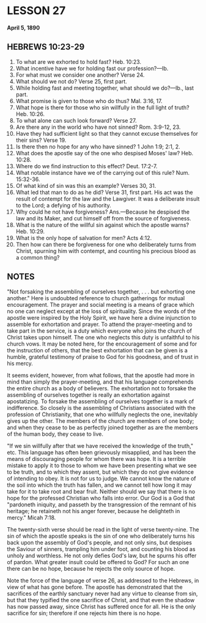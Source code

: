 # LESSON 27
**April 5, 1890**

## HEBREWS 10:23-29

1. To what are we exhorted to hold fast? Heb. 10:23.
2. What incentive have we for holding fast our profession?—Ib.
3. For what must we consider one another? Verse 24.
4. What should we not do? Verse 25, first part.
5. While holding fast and meeting together, what should we do?—Ib., last part.
6. What promise is given to those who do thus? Mal. 3:16, 17.
7. What hope is there for those who sin willfully in the full light of truth? Heb. 10:26.
8. To what alone can such look forward? Verse 27.
9. Are there any in the world who have not sinned? Rom. 3:9-12, 23.
10. Have they had sufficient light so that they cannot excuse themselves for their sins? Verse 19.
11. Is there then no hope for any who have sinned? 1 John 1:9; 2:1, 2.
12. What does the apostle say of the one who despised Moses' law? Heb. 10:28.
13. Where do we find instruction to this effect? Deut. 17:2-7.
14. What notable instance have we of the carrying out of this rule? Num. 15:32-36.
15. Of what kind of sin was this an example? Verses 30, 31.
16. What led that man to do as he did? Verse 31, first part. His act was the result of contempt for the law and the Lawgiver. It was a deliberate insult to the Lord; a defying of his authority.
17. Why could he not have forgiveness? Ans.—Because he despised the law and its Maker, and cut himself off from the source of forgiveness.
18. What is the nature of the willful sin against which the apostle warns? Heb. 10:29.
19. What is the only hope of salvation for men? Acts 4:12.
20. Then how can there be forgiveness for one who deliberately turns from Christ, spurning him with contempt, and counting his precious blood as a common thing?

## NOTES

"Not forsaking the assembling of ourselves together, . . . but exhorting one another." Here is undoubted reference to church gatherings for mutual encouragement. The prayer and social meeting is a means of grace which no one can neglect except at the loss of spirituality. Since the words of the apostle were inspired by the Holy Spirit, we have here a divine injunction to assemble for exhortation and prayer. To attend the prayer-meeting and to take part in the service, is a duty which everyone who joins the church of Christ takes upon himself. The one who neglects this duty is unfaithful to his church vows. It may be noted here, for the encouragement of some and for the instruction of others, that the best exhortation that can be given is a humble, grateful testimony of praise to God for his goodness, and of trust in his mercy.

It seems evident, however, from what follows, that the apostle had more in mind than simply the prayer-meeting, and that his language comprehends the entire church as a body of believers. The exhortation not to forsake the assembling of ourselves together is really an exhortation against apostatizing. To forsake the assembling of ourselves together is a mark of indifference. So closely is the assembling of Christians associated with the profession of Christianity, that one who willfully neglects the one, inevitably gives up the other. The members of the church are members of one body; and when they cease to be as perfectly joined together as are the members of the human body, they cease to live.

"If we sin willfully after that we have received the knowledge of the truth," etc. This language has often been grievously misapplied, and has been the means of discouraging people for whom there was hope. It is a terrible mistake to apply it to those to whom we have been presenting what we see to be truth, and to which they assent, but which they do not give evidence of intending to obey. It is not for us to judge. We cannot know the nature of the soil into which the truth has fallen, and we cannot tell how long it may take for it to take root and bear fruit. Neither should we say that there is no hope for the professed Christian who falls into error. Our God is a God that "pardoneth iniquity, and passeth by the transgression of the remnant of his heritage; he retaineth not his anger forever, because he delighteth in mercy." Micah 7:18.

The twenty-sixth verse should be read in the light of verse twenty-nine. The sin of which the apostle speaks is the sin of one who deliberately turns his back upon the assembly of God's people, and not only sins, but despises the Saviour of sinners, trampling him under foot, and counting his blood as unholy and worthless. He not only defies God's law, but he spurns his offer of pardon. What greater insult could be offered to God? For such an one there can be no hope, because he rejects the only source of hope.

Note the force of the language of verse 26, as addressed to the Hebrews, in view of what has gone before. The apostle has demonstrated that the sacrifices of the earthly sanctuary never had any virtue to cleanse from sin, but that they typified the one sacrifice of Christ, and that even the shadow has now passed away, since Christ has suffered once for all. He is the only sacrifice for sin; therefore if one rejects him there is no hope.